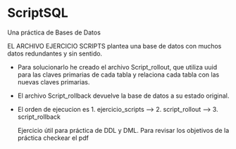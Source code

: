 # ScriptSQL
Una práctica de Bases de Datos

EL ARCHIVO EJERCICIO SCRIPTS plantea una base de datos con muchos datos redundantes y sin sentido. 
 - Para solucionarlo he creado el archivo Script_rollout, que utiliza uuid para las claves primarias de cada tabla y relaciona cada tabla con las nuevas claves primarias.
 - El archivo Script_rollback devuelve la base de datos a su estado original.
 
 - El orden de ejecucion es 1. ejercicio_scripts --> 2. script_rollout --> 3. script_rollback
    
   Ejercicio útil para práctica de DDL y DML. Para revisar los objetivos de la práctica checkear el pdf
